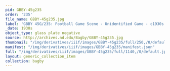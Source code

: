 ```yaml
---
pid: GBBY-45g235
order: '235'
file_name: GBBY-45g235.jpg
label: 'GBBY 45G/235: Football Game Scene - Unidentified Game - c1930s'
_date: 1930s
object_type: glass plate negative
source: http://archives.nd.edu/Bagby/GBBY-45g235.jpg
thumbnail: "/img/derivatives/iiif/images/GBBY-45g235/full/250,/0/default.jpg"
manifest: "/img/derivatives/iiif/images/GBBY-45g235/manifest.json"
full: "/img/derivatives/iiif/images/GBBY-45g235/full/1140,/0/default.jpg"
layout: generic_collection_item
collection: bagby
---
```

